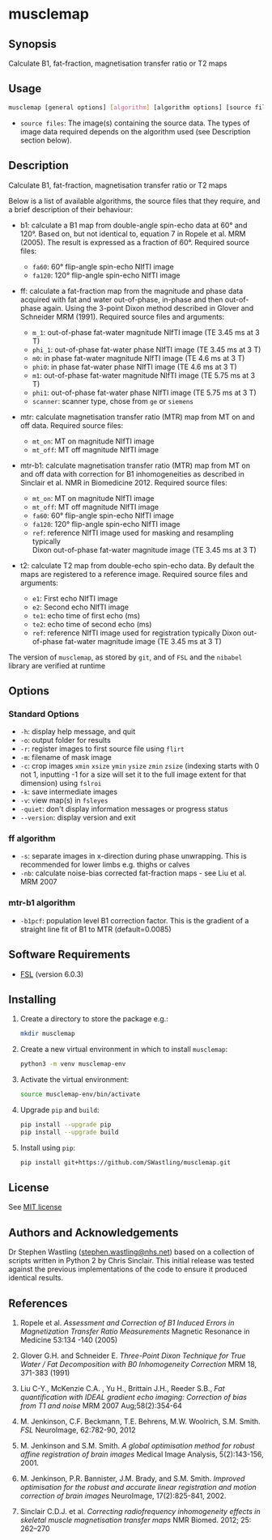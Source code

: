 # musclemap

## Synopsis
Calculate B1, fat-fraction, magnetisation transfer ratio or T2 maps

## Usage

```bash
musclemap [general options] [algorithm] [algorithm options] [source files] 
```

- `source files`: The image(s) containing the source data. The types of image 
data required depends on the algorithm used (see Description section below).


## Description
Calculate B1, fat-fraction, magnetisation transfer ratio or T2 maps

Below is a list of available algorithms, the source files that they require,
and a brief description of their behaviour:
 
- b1: calculate a B1 map from double-angle spin-echo data at 60&deg; and 
120&deg;. Based on, but not identical to, equation 7 in Ropele et al. MRM 
(2005). The result is expressed as a fraction of 60&deg;. Required source files:
    - `fa60`: 60&deg; flip-angle spin-echo NIfTI image
    - `fa120`: 120&deg; flip-angle spin-echo NIfTI image
    
- ff: calculate a fat-fraction map from the magnitude and phase data 
acquired with fat and water out-of-phase, in-phase and then out-of-phase again. 
Using the 3-point Dixon method described in Glover and Schneider MRM (1991). 
Required source files and arguments:
    - `m_1`: out-of-phase fat-water magnitude NIfTI image (TE 3.45 ms at 3 T)
    - `phi_1`: out-of-phase fat-water phase NIfTI image (TE 3.45 ms at 3 T)
    - `m0`: in phase fat-water magnitude NIfTI image (TE 4.6 ms at 3 T)
    - `phi0`: in phase fat-water phase NIfTI image (TE 4.6 ms at 3 T)
    - `m1`: out-of-phase fat-water magnitude NIfTI image (TE 5.75 ms at 3 T)
    - `phi1`: out-of-phase fat-water phase NIfTI image (TE 5.75 ms at 3 T)
    - `scanner`: scanner type, chose from `ge` or `siemens`
    
- mtr: calculate magnetisation transfer ratio (MTR) map from MT on and off data. 
Required source files: 
    - `mt_on`: MT on magnitude NIfTI image
    - `mt_off`:  MT off magnitude NIfTI image
    
- mtr-b1: calculate magnetisation transfer ratio (MTR) map from MT on and off 
data with correction for B1 inhomogeneities as described in Sinclair et al. NMR
in Biomedicine 2012. Required source files: 
    - `mt_on`: MT on magnitude NIfTI image
    - `mt_off`:  MT off magnitude NIfTI image
    - `fa60`: 60&deg; flip-angle spin-echo NIfTI image
    - `fa120`: 120&deg; flip-angle spin-echo NIfTI image
    - `ref`: reference NIfTI image used for masking and resampling typically  
    Dixon out-of-phase fat-water magnitude image (TE 3.45 ms at 3 T)

- t2: calculate T2 map from double-echo spin-echo data. By default the maps are
registered to a reference image. Required source files and arguments:
    - `e1`: First echo NIfTI image
    - `e2`:  Second echo NIfTI image
    - `te1`: echo time of first echo (ms)
    - `te2`: echo time of second echo (ms)
    - `ref`: reference NIfTI image used for registration typically Dixon 
    out-of-phase fat-water magnitude image (TE 3.45 ms at 3 T)

The version of `musclemap`, as stored by `git`, and of `FSL` and the `nibabel` 
library are verified at runtime

## Options

### Standard Options
- `-h`: display help message, and quit
- `-o`: output folder for results
- `-r`: register images to first source file using `flirt`
- `-m`: filename of mask image 
- `-c`: crop images `xmin` `xsize` `ymin` `ysize` `zmin` `zsize` 
(indexing starts with 0 not 1, inputting -1 for a size will set it to 
the full image extent for that dimension) using `fslroi`
- `-k`: save intermediate images     
- `-v`: view map(s) in `fsleyes`
- `-quiet`: don't display information messages or progress status
- `--version`: display version and exit

### ff  algorithm
- `-s`: separate images in x-direction during phase unwrapping. This is
recommended for lower limbs e.g. thighs or calves
- `-nb`: calculate noise-bias corrected fat-fraction maps - see Liu et al. MRM 
2007  

### mtr-b1  algorithm
- `-b1pcf`: population level B1 correction factor. This is the gradient of a 
straight line fit of B1 to MTR (default=0.0085)

## Software Requirements

- [FSL](https://fsl.fmrib.ox.ac.uk/fsl/fslwiki/) (version 6.0.3)

## Installing
1. Create a directory to store the package e.g.:

    ```bash
    mkdir musclemap
    ```

2. Create a new virtual environment in which to install `musclemap`:

    ```bash
    python3 -m venv musclemap-env
    ```
   
3. Activate the virtual environment:

    ```bash
    source musclemap-env/bin/activate
    ```

4. Upgrade `pip` and `build`:

    ```bash
    pip install --upgrade pip
    pip install --upgrade build
    ```

5. Install using `pip`:
    ```bash
    pip install git+https://github.com/SWastling/musclemap.git
    ```

## License
See [MIT license](./LICENSE)

## Authors and Acknowledgements
Dr Stephen Wastling 
([stephen.wastling@nhs.net](mailto:stephen.wastling@nhs.net)) based on a 
collection of scripts written in Python 2 by Chris Sinclair. This initial 
release was tested against the previous implementations of the code to ensure 
it produced identical results. 

## References
1. Ropele et al. _Assessment and Correction of B1 Induced Errors in 
Magnetization Transfer Ratio Measurements_ Magnetic Resonance in Medicine 
53:134 -140 (2005)

2. Glover G.H. and Schneider E. _Three-Point Dixon Technique for True Water / 
Fat Decomposition with B0 Inhomogeneity Correction_ MRM 18, 371-383 (1991) 

3. Liu C-Y., McKenzie C.A. , Yu H., Brittain J.H., Reeder S.B., _Fat 
quantification with IDEAL gradient echo imaging: Correction of bias from T1 and 
noise_  MRM 2007 Aug;58(2):354-64 

4. M. Jenkinson, C.F. Beckmann, T.E. Behrens, M.W. Woolrich, S.M. Smith. _FSL_ 
NeuroImage, 62:782-90, 2012

5. M. Jenkinson and S.M. Smith. _A global optimisation method for robust affine 
registration of brain images_ Medical Image Analysis, 5(2):143-156, 2001.

6. M. Jenkinson, P.R. Bannister, J.M. Brady, and S.M. Smith. _Improved 
optimisation for the robust and accurate linear registration and motion 
correction of brain images_ NeuroImage, 17(2):825-841, 2002. 

7. Sinclair C.D.J. et al. _Correcting radiofrequency inhomogeneity effects in 
skeletal muscle magnetisation transfer maps_ NMR Biomed. 2012; 25: 262–270 